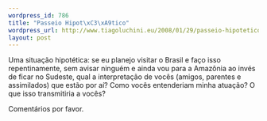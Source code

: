 ```yaml
--- 
wordpress_id: 786
title: "Passeio Hipot\xC3\xA9tico"
wordpress_url: http://www.tiagoluchini.eu/2008/01/29/passeio-hipotetico/
layout: post
---
```

Uma situação hipotética: se eu planejo visitar o Brasil e faço isso repentinamente, sem avisar ninguém e ainda vou para a Amazônia ao invés de ficar no Sudeste, qual a interpretação de vocês (amigos, parentes e assimilados) que estão por aí? Como vocês entenderiam minha atuação? O que isso transmitiria a vocês?

Comentários por favor.
